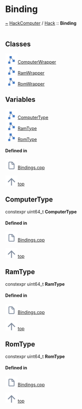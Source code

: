 <a id="binding"></a>
<h1>Binding</h1>
<a id="a00910"></a>
<a href="https://github.com/CharlesCarley/HackComputer#~">~</a>
<a href="index.md#index">HackComputer</a>
<span class="inline-text">/</span>
<a href="a00909.md#hack">Hack</a>
<span class="inline-text">::</span>
<span class="bold-text"><b>Binding</b></span>
<br/>
<br/>
<a id="classes"></a>
<h2>Classes</h2>
<div class="icon-link">
<img src="../images/class.svg"/><a href="a00965.md#computerwrapper">ComputerWrapper</a>
</div>
<div class="icon-link">
<img src="../images/class.svg"/><a href="a00961.md#ramwrapper">RamWrapper</a>
</div>
<div class="icon-link">
<img src="../images/class.svg"/><a href="a00957.md#romwrapper">RomWrapper</a>
</div>
<a id="variables"></a>
<h2>Variables</h2>
<span class="icon-list-item"><a href="#computertype" class="icon-list-item"><img src="../images/class.svg" class="icon-list-item"/><span class="icon-list-item">ComputerType</span>
</a>
</span>
<br/>
<span class="icon-list-item"><a href="#ramtype" class="icon-list-item"><img src="../images/class.svg" class="icon-list-item"/><span class="icon-list-item">RamType</span>
</a>
</span>
<br/>
<span class="icon-list-item"><a href="#romtype" class="icon-list-item"><img src="../images/class.svg" class="icon-list-item"/><span class="icon-list-item">RomType</span>
</a>
</span>
<br/>
<a id="defined-in"></a>
<h4>Defined in</h4>
<span class="icon-list-item"><a href="https://github.com/CharlesCarley/HackComputer/blob/master/Source/Bindings/Bindings.cpp#L40" class="icon-list-item"><img src="../images/file.svg" class="icon-list-item"/><span class="icon-list-item">Bindings.cpp</span>
</a>
</span>
<br/>
<br/>
<span class="icon-list-item"><a href="#binding" class="icon-list-item"><img src="../images/jumpToTop.svg" class="icon-list-item"/><span class="icon-list-item">top</span>
</a>
</span>
<a id="computertype"></a>
<h2>ComputerType</h2>
<span class="inline-text">constexpr uint64_t</span>
<span class="bold-text"><b>ComputerType</b></span>
<br/>
<a id="defined-in"></a>
<h4>Defined in</h4>
<span class="icon-list-item"><a href="https://github.com/CharlesCarley/HackComputer/blob/master/Source/Bindings/Bindings.cpp#L44" class="icon-list-item"><img src="../images/file.svg" class="icon-list-item"/><span class="icon-list-item">Bindings.cpp</span>
</a>
</span>
<br/>
<br/>
<span class="icon-list-item"><a href="#binding" class="icon-list-item"><img src="../images/jumpToTop.svg" class="icon-list-item"/><span class="icon-list-item">top</span>
</a>
</span>
<br/>
<a id="ramtype"></a>
<h2>RamType</h2>
<span class="inline-text">constexpr uint64_t</span>
<span class="bold-text"><b>RamType</b></span>
<br/>
<a id="defined-in"></a>
<h4>Defined in</h4>
<span class="icon-list-item"><a href="https://github.com/CharlesCarley/HackComputer/blob/master/Source/Bindings/Bindings.cpp#L46" class="icon-list-item"><img src="../images/file.svg" class="icon-list-item"/><span class="icon-list-item">Bindings.cpp</span>
</a>
</span>
<br/>
<br/>
<span class="icon-list-item"><a href="#binding" class="icon-list-item"><img src="../images/jumpToTop.svg" class="icon-list-item"/><span class="icon-list-item">top</span>
</a>
</span>
<br/>
<a id="romtype"></a>
<h2>RomType</h2>
<span class="inline-text">constexpr uint64_t</span>
<span class="bold-text"><b>RomType</b></span>
<br/>
<a id="defined-in"></a>
<h4>Defined in</h4>
<span class="icon-list-item"><a href="https://github.com/CharlesCarley/HackComputer/blob/master/Source/Bindings/Bindings.cpp#L45" class="icon-list-item"><img src="../images/file.svg" class="icon-list-item"/><span class="icon-list-item">Bindings.cpp</span>
</a>
</span>
<br/>
<br/>
<span class="icon-list-item"><a href="#binding" class="icon-list-item"><img src="../images/jumpToTop.svg" class="icon-list-item"/><span class="icon-list-item">top</span>
</a>
</span>
<br/>
</div>
</div>
</body>
</html>
